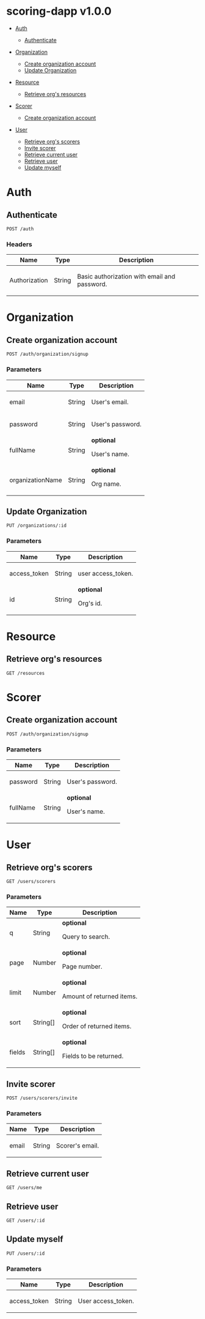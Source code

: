 # scoring-dapp v1.0.0



- [Auth](#auth)
	- [Authenticate](#authenticate)
	
- [Organization](#organization)
	- [Create organization account](#create-organization-account)
	- [Update Organization](#update-organization)
	
- [Resource](#resource)
	- [Retrieve org&#39;s resources](#retrieve-org&#39;s-resources)
	
- [Scorer](#scorer)
	- [Create organization account](#create-organization-account)
	
- [User](#user)
	- [Retrieve org&#39;s scorers](#retrieve-org&#39;s-scorers)
	- [Invite scorer](#invite-scorer)
	- [Retrieve current user](#retrieve-current-user)
	- [Retrieve user](#retrieve-user)
	- [Update myself](#update-myself)
	


# Auth

## Authenticate



	POST /auth

### Headers

| Name    | Type      | Description                          |
|---------|-----------|--------------------------------------|
| Authorization			| String			|  <p>Basic authorization with email and password.</p>							|

# Organization

## Create organization account



	POST /auth/organization/signup


### Parameters

| Name    | Type      | Description                          |
|---------|-----------|--------------------------------------|
| email			| String			|  <p>User's email.</p>							|
| password			| String			|  <p>User's password.</p>							|
| fullName			| String			| **optional** <p>User's name.</p>							|
| organizationName			| String			| **optional** <p>Org name.</p>							|

## Update Organization



	PUT /organizations/:id


### Parameters

| Name    | Type      | Description                          |
|---------|-----------|--------------------------------------|
| access_token			| String			|  <p>user access_token.</p>							|
| id			| String			| **optional** <p>Org's id.</p>							|

# Resource

## Retrieve org&#39;s resources



	GET /resources


# Scorer

## Create organization account



	POST /auth/organization/signup


### Parameters

| Name    | Type      | Description                          |
|---------|-----------|--------------------------------------|
| password			| String			|  <p>User's password.</p>							|
| fullName			| String			| **optional** <p>User's name.</p>							|

# User

## Retrieve org&#39;s scorers



	GET /users/scorers


### Parameters

| Name    | Type      | Description                          |
|---------|-----------|--------------------------------------|
| q			| String			| **optional** <p>Query to search.</p>							|
| page			| Number			| **optional** <p>Page number.</p>							|
| limit			| Number			| **optional** <p>Amount of returned items.</p>							|
| sort			| String[]			| **optional** <p>Order of returned items.</p>							|
| fields			| String[]			| **optional** <p>Fields to be returned.</p>							|

## Invite scorer



	POST /users/scorers/invite


### Parameters

| Name    | Type      | Description                          |
|---------|-----------|--------------------------------------|
| email			| String			|  <p>Scorer's email.</p>							|

## Retrieve current user



	GET /users/me


## Retrieve user



	GET /users/:id


## Update myself



	PUT /users/:id


### Parameters

| Name    | Type      | Description                          |
|---------|-----------|--------------------------------------|
| access_token			| String			|  <p>User access_token.</p>							|


